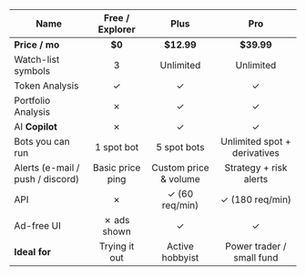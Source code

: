 
| Name                             | **Free / Explorer** |       **Plus**        |           **Pro**            |
| -------------------------------- | :-----------------: | :-------------------: | :--------------------------: |
| **Price / mo**                   |       **$0**        |      **$12.99**       |          **$39.99**          |
| Watch-list symbols               |          3          |       Unlimited       |          Unlimited           |
| Token Analysis                   |          ✓          |           ✓           |              ✓               |
| Portfolio Analysis               |          ✗          |           ✓           |              ✓               |
| AI **Copilot**                   |          ✗          |           ✓           |              ✓               |
| Bots you can run                 |     1 spot bot      |      5 spot bots      | Unlimited spot + derivatives |
| Alerts (e-mail / push / discord) |  Basic price ping   | Custom price & volume |    Strategy + risk alerts    |
| API                              |          ✗          |    ✓ (60 req/min)     |       ✓ (180 req/min)        |
| Ad-free UI                       |     ✗ ads shown     |           ✓           |              ✓               |
| **Ideal for**                    |    Trying it out    |    Active hobbyist    |  Power trader / small fund   |
